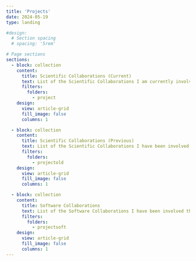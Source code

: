 ```yaml
---
title: 'Projects'
date: 2024-05-19
type: landing

#design:
  # Section spacing
  # spacing: '5rem'

# Page sections
sections:
  - block: collection
    content:
      title: Scientific Collaborations (Current)
      text: List of the Scientific Collaborations I am currently involved.
      filters:
        folders:
          - project
    design:
      view: article-grid
      fill_image: false
      columns: 1

  - block: collection
    content:
      title: Scientific Collaborations (Previous)
      text: List of the Scientific Collaborations I have been involved throughout my research career.
      filters:
        folders:
          - projectold
    design:
      view: article-grid
      fill_image: false
      columns: 1

  - block: collection
    content:
      title: Software Collaborations
      text: List of the Software Collaborations I have been involved throughout my research career.
      filters:
        folders:
          - projectsoft
    design:
      view: article-grid
      fill_image: false
      columns: 1
---
```

